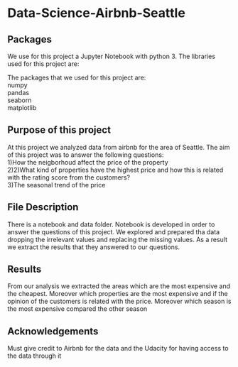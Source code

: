 # Data-Science-Airbnb-Seattle

## Packages

We use for this project  a Jupyter Notebook with python 3. The libraries used for this project are:

The packages that we used for this project are:
<br>
numpy
<br>
pandas
<br>
seaborn
<br>
matplotlib

## Purpose of this project

At this project we analyzed data from airbnb for the area of Seattle. The aim of this project was to answer the following questions:
<br>
1)How the neigborhoud affect the price of the property
<br>
2)2)What kind of properties have the highest price and how this is related with the rating score from the customers?
<br>
3)The seasonal trend of the price

## File Description

There is a notebook and data folder. Notebook is developed in order to answer the questions of this project. We explored and prepared tha data dropping the irrelevant values and replacing the missing values. As a result we extract the results that they answered to our questions.

## Results

From our analysis we extracted the areas which are the most expensive and the cheapest. Moreover which properties are the most expensive and if the opinion of the customers is related with the price. Moreover which season is the most expensive compared the other season

## Acknowledgements
Must give credit to Airbnb for the data and the Udacity for having access to the data through it




